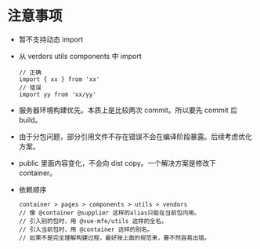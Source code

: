 # 注意事项

- 暂不支持动态 import
- 从 verdors utils components 中 import
  ```
  // 正确
  import { xx } from 'xx'
  // 错误
  import yy from 'xx/yy'
  ```
- 服务器环境构建优先。本质上是比较两次 commit。所以要先 commit 后 build。
- 由于分包问题，部分引用文件不存在错误不会在编译阶段暴露。后续考虑优化方案。
- public 里面内容变化，不会向 dist copy。一个解决方案是修改下 container。
- 依赖顺序

  ```
  container > pages > components > utils > vendors
  // 像 @container @supplier 这样的alias只能在当前包内用。
  // 引入别的包时，用 @vue-mfe/utils 这样的全名。
  // 引入当前包时，用 @container 这样的别名。
  // 如果不是完全理解构建过程，最好按上面的规范来，要不然容易出错。
  ```
